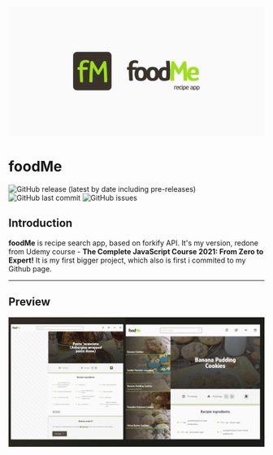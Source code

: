 ![Banner](https://github.com/kamzyc/foodme/blob/master/src/readme-files/banner.png)

# foodMe

![GitHub release (latest by date including pre-releases)](https://img.shields.io/github/v/release/kamzyc/foodMe?color=success)
![GitHub last commit](https://img.shields.io/github/last-commit/kamzyc/foodMe?color=orange)
![GitHub issues](https://img.shields.io/github/issues-raw/kamzyc/foodMe?color=red)

<!-- [![Netlify Status](https://api.netlify.com/api/v1/badges/eba3c020-2bf5-486b-b8b4-f86ae4533001/deploy-status)](https://food-me.netlify.app/) -->

## Introduction

**foodMe** is recipe search app, based on forkify API. It's my version, redone from Udemy course - **The Complete JavaScript Course 2021: From Zero to Expert!** It is my first bigger project, which also is first i commited to my Github page.

---

## Preview

![Preview](https://github.com/kamzyc/foodme/blob/master/src/readme-files/preview.png)
